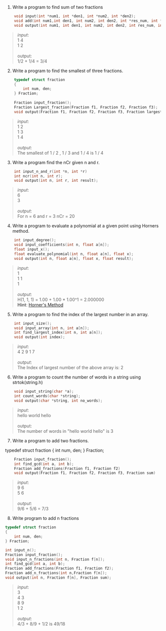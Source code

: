 1. Write a program to find sum of two fractions

```c
    void input(int *num1, int *den1, int *num2, int *den2);
    void add(int num1,int den1, int num2, int den2, int *res_num, int *res_den3);
    void output(int num1, int den1, int num2, int den2, int res_num, int res_den);
```

>*input*:<br>1 4<br>1 2<br><br>output:<br>1/2 + 1/4 = 3/4


2. Write a program to find the smallest of three fractions.

```c
    typedef struct fraction
    {
        int num, den;
    } Fraction;
    
    Fraction input_fraction();
    Fraction Largest_fraction(Fraction f1, Fraction f2, Fraction f3);
    void output(Fraction f1, Fraction f2, Fraction f3, Fraction largest);
```

>*input*:<br>1 2<br>1 3<br>1 4<br><br>*output*:<br>The smallest of 1 / 2 , 1 / 3 and 1 / 4 is 1 / 4

3. Write a program find the nCr given n and r.

```c
    int input_n_and_r(int *n, int *r)
    int ncr(int n, int r);
    void output(int n, int r, int result);
```

>*input*:<br>6<br>3<br><br>*output*:<br>For n = 6 and r = 3 nCr = 20


4. Write a program to evaluate a polynomial at a given point using Horners method.

```c
    int input_degree();
    void input_coefficients(int n, float a[n]);
    float input_x();
    float evaluate_polynomial(int n, float a[n], float x);
    void output(int n, float a[n], float x, float result);
```

>*input*:<br>1<br>1 1<br>1<br><br>*output*:<br>H(1, 1, 1) = 1.00 + 1.00 * 1.00^1 = 2.000000<br>
>**Hint**: [Horner's Method](https://en.wikipedia.org/wiki/Horner%27s_method#:~:text=Alternatively%2C%20Horner's%20method%20also%20refers,into%20general%20use%20around%201970.)


5. Write a program to find the index of the largest number in an array.

```c
    int input_size();
    void input_array(int n, int a[n]);
    int find_largest_index(int n, int a[n]);
    void output(int index);
```

>*input*:<br>4 2 9 1 7<br><br>*output*:<br>The Index of largest number of the above array is: 2

6. Write a program to count the number of words in a string using strtok(string.h)

```c
    void input_string(char *a);
    int count_words(char *string);
    void output(char *string, int no_words);
```

>*input*:<br>hello world hello<br><br>output:<br>The number of words in "hello world hello" is 3


7. Write a program to add two fractions.

typedef struct fraction
{
    int num, den;
} Fraction;

```c
    Fraction input_fraction();
    int find_gcd(int a, int b);
    Fraction add_fractions(Fraction f1, Fraction f2)
    void output(Fraction f1, Fraction f2, Fraction f3, Fraction sum)
```

>*input*:<br>9 6<br>5 6<br><br>*output*:<br>9/6 + 5/6 = 7/3

8. Write program to add n fractions

```c
typedef struct fraction
{
    int num, den;
} Fraction;

int input_n();
Fraction input_fraction();
void input_n_fractions(int n, Fraction f[n]);
int find_gcd(int a, int b);
Fraction add_fractions(Fraction f1, Fraction f2);
Fraction add_n_fractions(int n,Fraction f[n]);
void output(int n, Fraction f[n], Fraction sum);
```
>*input*:<br>3<br>4 3<br>8 9<br>1 2<br><br>*output*:<br>4/3 + 8/9 + 1/2 is 49/18
